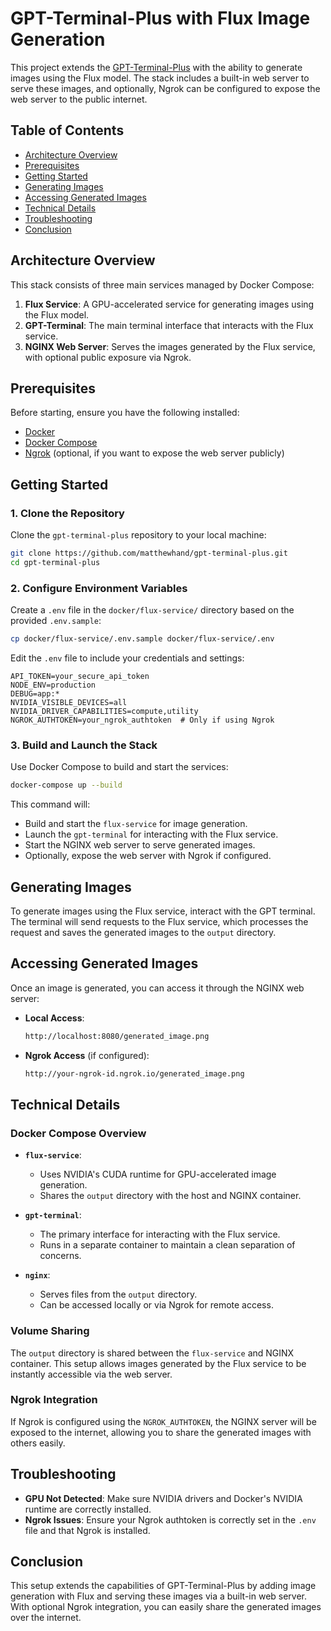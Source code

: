 # GPT-Terminal-Plus with Flux Image Generation

This project extends the [GPT-Terminal-Plus](https://github.com/matthewhand/gpt-terminal-plus/) with the ability to generate images using the Flux model. The stack includes a built-in web server to serve these images, and optionally, Ngrok can be configured to expose the web server to the public internet.

## Table of Contents
- [Architecture Overview](#architecture-overview)
- [Prerequisites](#prerequisites)
- [Getting Started](#getting-started)
- [Generating Images](#generating-images)
- [Accessing Generated Images](#accessing-generated-images)
- [Technical Details](#technical-details)
- [Troubleshooting](#troubleshooting)
- [Conclusion](#conclusion)

## Architecture Overview

This stack consists of three main services managed by Docker Compose:

1. **Flux Service**: A GPU-accelerated service for generating images using the Flux model.
2. **GPT-Terminal**: The main terminal interface that interacts with the Flux service.
3. **NGINX Web Server**: Serves the images generated by the Flux service, with optional public exposure via Ngrok.

## Prerequisites

Before starting, ensure you have the following installed:

- [Docker](https://docs.docker.com/get-docker/)
- [Docker Compose](https://docs.docker.com/compose/install/)
- [Ngrok](https://ngrok.com/) (optional, if you want to expose the web server publicly)

## Getting Started

### 1. Clone the Repository

Clone the `gpt-terminal-plus` repository to your local machine:

```bash
git clone https://github.com/matthewhand/gpt-terminal-plus.git
cd gpt-terminal-plus
```

### 2. Configure Environment Variables

Create a `.env` file in the `docker/flux-service/` directory based on the provided `.env.sample`:

```bash
cp docker/flux-service/.env.sample docker/flux-service/.env
```

Edit the `.env` file to include your credentials and settings:

```env
API_TOKEN=your_secure_api_token
NODE_ENV=production
DEBUG=app:*
NVIDIA_VISIBLE_DEVICES=all
NVIDIA_DRIVER_CAPABILITIES=compute,utility
NGROK_AUTHTOKEN=your_ngrok_authtoken  # Only if using Ngrok
```

### 3. Build and Launch the Stack

Use Docker Compose to build and start the services:

```bash
docker-compose up --build
```

This command will:
- Build and start the `flux-service` for image generation.
- Launch the `gpt-terminal` for interacting with the Flux service.
- Start the NGINX web server to serve generated images.
- Optionally, expose the web server with Ngrok if configured.

## Generating Images

To generate images using the Flux service, interact with the GPT terminal. The terminal will send requests to the Flux service, which processes the request and saves the generated images to the `output` directory.

## Accessing Generated Images

Once an image is generated, you can access it through the NGINX web server:

- **Local Access**: 
  ```bash
  http://localhost:8080/generated_image.png
  ```

- **Ngrok Access** (if configured):
  ```bash
  http://your-ngrok-id.ngrok.io/generated_image.png
  ```

## Technical Details

### Docker Compose Overview

- **`flux-service`**:
  - Uses NVIDIA's CUDA runtime for GPU-accelerated image generation.
  - Shares the `output` directory with the host and NGINX container.

- **`gpt-terminal`**:
  - The primary interface for interacting with the Flux service.
  - Runs in a separate container to maintain a clean separation of concerns.

- **`nginx`**:
  - Serves files from the `output` directory.
  - Can be accessed locally or via Ngrok for remote access.

### Volume Sharing

The `output` directory is shared between the `flux-service` and NGINX container. This setup allows images generated by the Flux service to be instantly accessible via the web server.

### Ngrok Integration

If Ngrok is configured using the `NGROK_AUTHTOKEN`, the NGINX server will be exposed to the internet, allowing you to share the generated images with others easily.

## Troubleshooting

- **GPU Not Detected**: Make sure NVIDIA drivers and Docker's NVIDIA runtime are correctly installed.
- **Ngrok Issues**: Ensure your Ngrok authtoken is correctly set in the `.env` file and that Ngrok is installed.

## Conclusion

This setup extends the capabilities of GPT-Terminal-Plus by adding image generation with Flux and serving these images via a built-in web server. With optional Ngrok integration, you can easily share the generated images over the internet.
